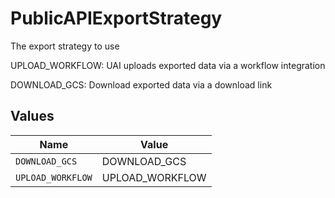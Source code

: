 # PublicAPIExportStrategy

The export strategy to use

UPLOAD_WORKFLOW:
UAI uploads exported data
via a workflow integration

DOWNLOAD_GCS:
Download exported data via
a download link


## Values

| Name              | Value             |
| ----------------- | ----------------- |
| `DOWNLOAD_GCS`    | DOWNLOAD_GCS      |
| `UPLOAD_WORKFLOW` | UPLOAD_WORKFLOW   |